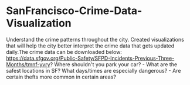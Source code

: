 SanFrancisco-Crime-Data-Visualization
=====================================

 Understand the crime patterns throughout the city. Created visualizations that will help the city better interpret the crime data that gets updated daily.The crime data can be downloaded below: https://data.sfgov.org/Public-Safety/SFPD-Incidents-Previous-Three-Months/tmnf-yvry? Where shouldn't you park your car? - What are the safest locations in SF? What days/times are especially dangerous? - Are certain thefts more common in certain areas?

